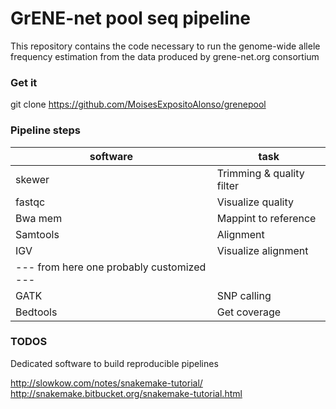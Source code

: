 # GrENE-net pool seq pipeline

This repository contains the code necessary to run the genome-wide allele 
frequency estimation from the data produced by grene-net.org consortium

### Get it
git clone https://github.com/MoisesExpositoAlonso/grenepool


### Pipeline steps

| software | task |
| --- | --- |
| skewer | Trimming & quality filter |
| fastqc | Visualize quality |
| Bwa mem | Mappint to reference |
| Samtools | Alignment |
| IGV |  Visualize alignment |
| --- from here one probably customized --- |
| GATK |  SNP calling |
| Bedtools |  Get coverage |


### TODOS
Dedicated software to build reproducible pipelines

http://slowkow.com/notes/snakemake-tutorial/
http://snakemake.bitbucket.org/snakemake-tutorial.html

